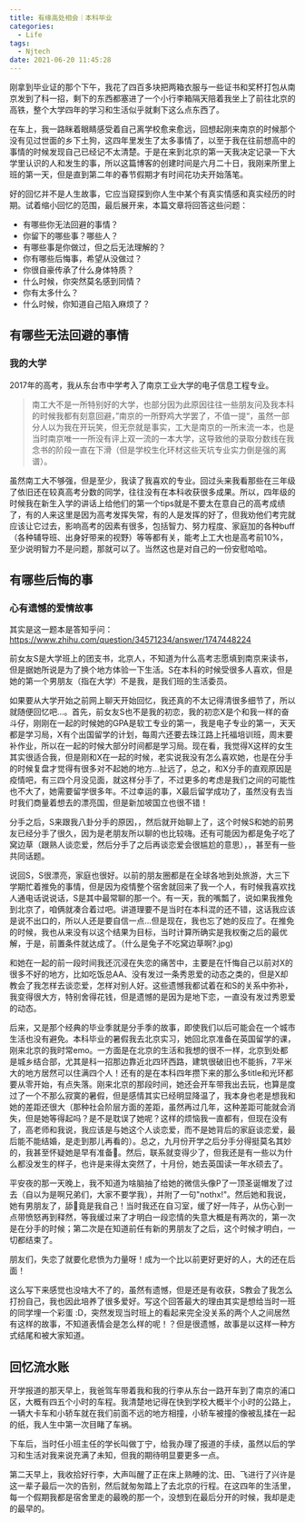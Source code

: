 ```yaml
---
title: 有缘高处相会｜本科毕业
categories:
  - Life
tags:
  - Njtech
date: 2021-06-20 11:45:28
---
```


刚拿到毕业证的那个下午，我花了四百多块把两箱衣服与一些证书和奖杯打包从南京发到了科一招，剩下的东西都塞进了一个小行李箱隔天陪着我坐上了前往北京的高铁，整个大学四年的学习和生活似乎就剩下这么点东西了。

在车上，我一路眯着眼睛感受着自己离学校愈来愈远，回想起刚来南京的时候那个没有见过世面的乡下土狗，这四年里发生了太多事情了，以至于我在往前想高中的事情的时候发现自己已经记不太清楚。于是在来到北京的第一天我决定记录一下大学里认识的人和发生的事，所以这篇博客的创建时间是六月二十日，我刚来所里上班的第一天，但是直到第二年的春节假期才有时间花功夫开始落笔。

<!-- more -->

好的回忆并不是人生故事，它应当窥探到你人生中某个有真实情感和真实经历的时期。试着缩小回忆的范围，最后展开来，本篇文章将回答这些问题：

- 有哪些你无法回避的事情？
- 你留下的哪些事？哪些人？
- 有哪些事是你做过，但之后无法理解的？
- 你有哪些后悔事，希望从没做过？
- 你很自豪传承了什么身体特质？
- 什么时候，你突然莫名感到同情？
- 你有太多什么？
- 什么时候，你知道自己陷入麻烦了？

## 有哪些无法回避的事情

### 我的大学

2017年的高考，我从东台市中学考入了南京工业大学的电子信息工程专业。

> 南工大不是一所特别好的大学，也部分因为此原因往往一些朋友问及我本科的时候我都有刻意回避，”南京的一所野鸡大学罢了，不值一提“，虽然一部分人以为我在开玩笑，但无奈就是事实，工大是南京的一所末流一本，也是当时南京唯一一所没有评上双一流的一本大学，这导致他的录取分数线在我念书的阶段一直在下滑（但是学校生化环材这些天坑专业实力倒是强的离谱）。

虽然南工大不够强，但是至少，我读了我喜欢的专业。回过头来我看那些在三年级了依旧还在较真高考分数的同学，往往没有在本科收获很多成果。所以，四年级的时候我在新生入学的讲话上给他们的第一个tips就是不要太在意自己的高考成绩了，有的人来这里是因为高考发挥失常，有的人是发挥的好了，但我劝他们考完就应该让它过去，影响高考的因素有很多，包括智力、努力程度、家庭加的各种buff（各种辅导班、出身好带来的视野）等等都有关，能考上工大也是高考前10%，至少说明智力不是问题，那就可以了。当然这也是对自己的一份安慰哈哈。

## 有哪些后悔的事

### 心有遗憾的爱情故事

其实是这一题本是答知乎问：https://www.zhihu.com/question/34571234/answer/1747448224

前女友S是大学班上的团支书，北京人，不知道为什么高考志愿填到南京来读书，但是据她所说是为了换个地方体验一下生活。S在本科的时候受很多人喜欢，但是她的第一个男朋友（指在大学）不是我，是我们班的生活委员。

如果要从大学开始之前网上聊天开始回忆，我还真的不太记得清很多细节了，所以就随便回忆吧...。首先，前女友S也不是我的初恋，我的初恋X是个和我一样的奋斗仔，刚刚在一起的时候她的GPA是软工专业的第一，我是电子专业的第一，天天都是学习局，X有个出国留学的计划，每周六还要去珠江路上托福培训班，周末要补作业，所以在一起的时候大部分时间都是学习局。现在看，我觉得X这样的女生其实很适合我，但是刚和X在一起的时候，老实说我没有怎么喜欢她，也是在分手的时候复盘才觉得有很多对不起她的地方...扯远了，总之，和X分手的直观原因是疫情吧，有三四个月没见面，就这样分手了，不过更多的考虑是我们之间的可能性也不大了，她需要留学很多年。不过幸运的事，X最后留学成功了，虽然没有去当时我们商量着想去的漂亮国，但是新加坡国立也很不错！

分手之后，S来跟我八卦分手的原因，，然后就开始聊上了，这个时候S和她的前男友已经分手了很久，因为是老朋友所以聊的也比较嗨。还有可能因为都是兔子吃了窝边草（跟熟人谈恋爱，然后分手了之后再谈恋爱会很尴尬的意思），，甚至有一些共同话题。

说回S，S很漂亮，家庭也很好。以前的朋友圈都是在全球各地到处旅游，大三下学期忙着推免的事情，但是因为疫情整个宿舍就回来了我一个人，有时候我喜欢找人通电话说说话，S是其中最常聊的那一个。有一天，我的嘴瓢了，说如果我推免到北京了，咱俩就凑合着过吧。讲道理要不是当时在本科混的还不错，这话我应该是说不出口的，所以人还是要自信一点...但是现在，我也忘了她的反应了。在推免的时候，我也从来没有以这个结果为目标，当时计算所确实是我权衡之后的最优解，于是，前置条件就达成了。（什么是兔子不吃窝边草啊?.jpg)

和她在一起的前一段时间我还沉浸在失恋的痛苦中，主要是在忏悔自己以前对X的很多不好的地方，比如吃饭总AA、没有发过一条秀恩爱的动态之类的，但是X却教会了我怎样去谈恋爱，怎样对别人好。这些遗憾我都试着在和S的关系中弥补，我变得很大方，特别舍得花钱，但是遗憾的是因为是地下恋，一直没有发过秀恩爱的动态。

后来，又是那个经典的毕业季就是分手季的故事，即使我们以后可能会在一个城市生活也没有避免。本科毕业的暑假我去北京实习，她回北京准备在英国留学的课，刚来北京的我时常emo。一方面是在北京的生活和我想的很不一样，北京到处都是城乡结合部，尤其是科一招那边靠近北四环西路，建筑很破旧也不能拆，7平米大的地方居然可以住满四个人！还有的是在本科四年攒下来的那么多title和光环都要从零开始，有点失落。刚来北京的那段时间，她还会开车带我出去玩，也算是度过了一个不那么寂寞的暑假，但是感情其实已经明显降温了，我本身也老是想我和她的差距还很大（那种社会阶层方面的差距，虽然再过几年，这种差距可能就会消失，但是她等得起吗？是不是耽误了她呢？这样的烦恼我一直都有，但现在没有了，高老师和我说，我应该是与她这个人谈恋爱，而不是她背后的家庭谈恋爱，最后能不能结婚，是走到那儿再看的）。总之，九月份开学之后分手分得挺莫名其妙的，我甚至怀疑她是早有准备💢。然后，联系就变得少了，但我还是有一些以为什么都没发生的样子，也许是来得太突然了，十月份，她去英国读一年水硕去了。

平安夜的那一天晚上，我不知道为啥脑抽了给她的微信头像P了一顶圣诞帽发了过去（自以为是啊兄弟们，大家不要学我），并附了一句"nothx!"。然后她和我说，她有男朋友了，舔🐶竟是我自己！当时我还在自习室，缓了好一阵子，从伤心到一点带愤怒再到释然，等我缓过来了才明白一段恋情的失意大概是有两次的，第一次是在分手的时候；第二次是在知道前任有新的男朋友了之后，这个时候才明白，一切都结束了。

朋友们，失恋了就要化悲愤为力量呀！成为一个比以前更好更好的人，大的还在后面！

这么写下来感觉也没啥大不了的，虽然有遗憾，但是还是有收获，S教会了我怎么打扮自己，我也因此培养了很多爱好。写这个回答最大的理由其实是想给当时一班的同学埋一个彩蛋 :D，突然发现当时班上的看起来完全没关系的两个人之间居然有这样的故事，不知道表情会是怎么样的呢！？但是很遗憾，故事是以这样一种方式结尾和被大家知道。

## 回忆流水账

开学报道的那天早上，我爸驾车带着我和我的行李从东台一路开车到了南京的浦口区，大概有四五个小时的车程。我清楚地记得在快到学校大概半个小时的公路上，一辆大卡车和小轿车就在我们前面不远的地方相撞，小轿车被撞的像被乱揉在一起的纸，我人生中第一次目睹了车祸。

下车后，当时任小班主任的学长叫做丁宁，给我办理了报道的手续，虽然以后的学习和生活对我来说充满了未知，但我的期待明显要更多一点。

第二天早上，我收拾好行李，大声叫醒了正在床上熟睡的沈、田、飞进行了兴许是这一辈子最后一次的告别，然后就匆匆踏上了去北京的行程。在这四年的生活里，每一个假期我都是宿舍里走的最晚的那一个，没想到在最后分开的时候，我却是走的最早的。
